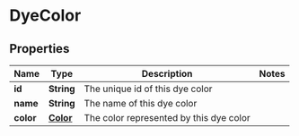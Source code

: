
# DyeColor

## Properties
Name | Type | Description | Notes
------------ | ------------- | ------------- | -------------
**id** | **String** | The unique id of this dye color | 
**name** | **String** | The name of this dye color | 
**color** | [**Color**](Color.md) | The color represented by this dye color | 



